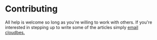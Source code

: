 
Contributing
==================
All help is welcome so long as you're willing to work with others. If you're interested in stepping up to write some of the articles simply [email cloudbes.](mailto:oliverwats@gmail.com)
